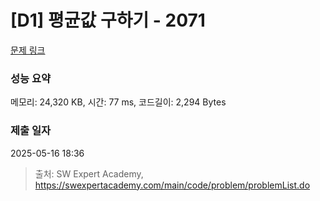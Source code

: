 # [D1] 평균값 구하기 - 2071 

[문제 링크](https://swexpertacademy.com/main/code/problem/problemDetail.do?contestProbId=AV5QRnJqA5cDFAUq) 

### 성능 요약

메모리: 24,320 KB, 시간: 77 ms, 코드길이: 2,294 Bytes

### 제출 일자

2025-05-16 18:36



> 출처: SW Expert Academy, https://swexpertacademy.com/main/code/problem/problemList.do
